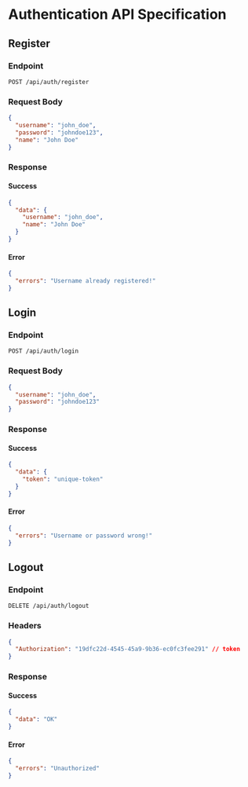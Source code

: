 # Authentication API Specification

## Register

### Endpoint

```http
POST /api/auth/register
```

### Request Body

```json
{
  "username": "john_doe",
  "password": "johndoe123",
  "name": "John Doe"
}
```

### Response

#### Success

```json
{
  "data": {
    "username": "john_doe",
    "name": "John Doe"
  }
}
```

#### Error

```json
{
  "errors": "Username already registered!"
}
```

## Login

### Endpoint

```http
POST /api/auth/login
```

### Request Body

```json
{
  "username": "john_doe",
  "password": "johndoe123"
}
```

### Response

#### Success

```json
{
  "data": {
    "token": "unique-token"
  }
}
```

#### Error

```json
{
  "errors": "Username or password wrong!"
}
```

## Logout

### Endpoint

```http
DELETE /api/auth/logout
```

### Headers

```json
{
  "Authorization": "19dfc22d-4545-45a9-9b36-ec0fc3fee291" // token
}
```

### Response

#### Success

```json
{
  "data": "OK"
}
```

#### Error

```json
{
  "errors": "Unauthorized"
}
```

